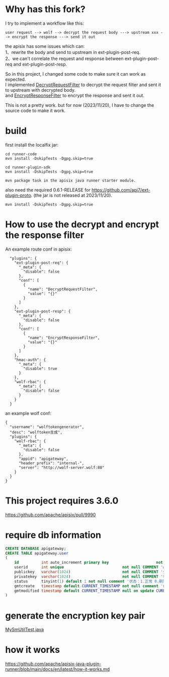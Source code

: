 # Why has this fork?
I try to implement a workflow like this:
```
user request --> wolf --> decrypt the request body ---> upstream xxx --> encrypt the response ---> send it out
```
the apisix has some issues which can:<br>
1、rewrite the body and send to upstream in ext-plugin-post-req.<br>
2、we can't correlate the request and response between ext-plugin-post-req and ext-plugin-post-resp.<br> 

So in this project, I changed some code to make sure it can work as expected.<br>
I implemented [DecryptRequestFilter](runner-starter/src/main/java/org/apache/apisix/plugin/runner/filter/DecryptRequestFilter.java)
to decrypt the request filter and sent it to upstream with decrypted body. <br>
and [EncryptResponseFilter](runner-starter/src/main/java/org/apache/apisix/plugin/runner/filter/EncryptResponseFilter.java) to encrypt the response and sent it out.

This is not a pretty work. but for now (2023/11/20), I have to change the source code to make it work.

# build
first install the localfix jar:
```shell
cd runner-code
mvn install -DskipTests -Dgpg.skip=true

cd runner-plugin-sdk
mvn install -DskipTests -Dgpg.skip=true

mvn package task in the apisix java runner starter module.

```
also need the required 0.6.1-RELEASE for https://github.com/api7/ext-plugin-proto. (the jar is not released at 2023/11/20).
```shell
mvn install -DskipTests -Dgpg.skip=true
```

# How to use the decrypt and encrypt the response filter
An example route conf in apisix:
```
  "plugins": {
    "ext-plugin-post-req": {
      "_meta": {
        "disable": false
      },
      "conf": [
        {
          "name": "DecryptRequestFilter",
          "value": "{}"
        }
      ]
    },
    "ext-plugin-post-resp": {
      "_meta": {
        "disable": false
      },
      "conf": [
        {
          "name": "EncryptResponseFilter",
          "value": "{}"
        }
      ]
    },
    "hmac-auth": {
      "_meta": {
        "disable": true
      }
    },
    "wolf-rbac": {
      "_meta": {
        "disable": false
      }
    }
  }
```

an example wolf conf:
```
{
  "username": "wolftokengenerator",
  "desc": "wolftoken生成",
  "plugins": {
    "wolf-rbac": {
      "_meta": {
        "disable": false
      },
      "appid": "apigateway",
      "header_prefix": "internal-",
      "server": "http://wolf-server.wolf:80"
    }
  }
}
```

# This project requires 3.6.0
https://github.com/apache/apisix/pull/9990


# require db information
```sql
CREATE DATABASE apigateway;
CREATE TABLE apigateway.user
(
    id          int auto_increment primary key                     not null,
    userid      int unique                          not null COMMENT 'wolf中的用户id',
    publickey   varchar(1024)                       not null COMMENT '公钥',
    privatekey  varchar(1024)                       not null COMMENT '私钥',
    status      tinyint(1) default 1 not null comment '状态：1.正常 0.删除',
    gmtcreate   timestamp default CURRENT_TIMESTAMP not null comment '创建时间',
    gmtmodified timestamp default CURRENT_TIMESTAMP null on update CURRENT_TIMESTAMP comment '修改时间'
)
```

# generate the encryption key pair
[MySmUtilTest.java](./runner-starer/src/test/java/cn/sichuancredit/apigateway/encryption/MySmUtilTest.java)

# how it works
https://github.com/apache/apisix-java-plugin-runner/blob/main/docs/en/latest/how-it-works.md
